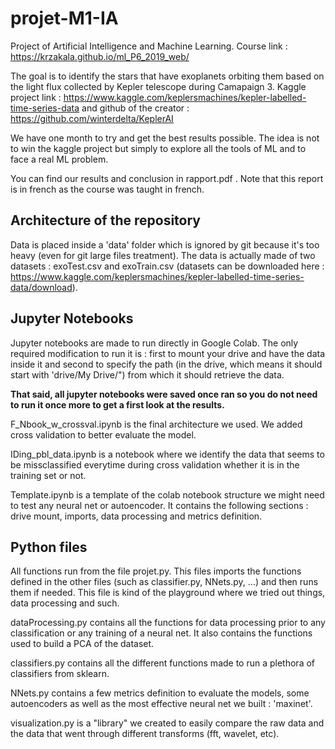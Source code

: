 # projet-M1-IA

Project of Artificial Intelligence and Machine Learning. Course link : https://krzakala.github.io/ml_P6_2019_web/

The goal is to identify the stars that have exoplanets orbiting them based on the light flux collected by Kepler telescope during Camapaign 3. Kaggle project link : https://www.kaggle.com/keplersmachines/kepler-labelled-time-series-data and github of the creator : https://github.com/winterdelta/KeplerAI

We have one month to try and get the best results possible. The idea is not to win the kaggle project but simply to explore all the tools of ML and to face a real ML problem.

You can find our results and conclusion in rapport.pdf . Note that this report is in french as the course was taught in french.

## Architecture of the repository

Data is placed inside a 'data' folder which is ignored by git because it's too heavy (even for git large files treatment). The data is actually made of two datasets : exoTest.csv and exoTrain.csv (datasets can be downloaded here : https://www.kaggle.com/keplersmachines/kepler-labelled-time-series-data/download).

## Jupyter Notebooks

Jupyter notebooks are made to run directly in Google Colab. The only required modification to run it is : first to mount your drive and have the data inside it and second to specify the path (in the drive, which means it should start with 'drive/My Drive/") from which it should retrieve the data.

**That said, all jupyter notebooks were saved once ran so you do not need to run it once more to get a first look at the results.**

F_Nbook_w_crossval.ipynb is the final architecture we used. We added cross validation to better evaluate the model.

IDing_pbl_data.ipynb is a notebook where we identify the data that seems to be missclassified everytime during cross validation whether it is in the training set or not.

Template.ipynb is a template of the colab notebook structure we might need to test any neural net or autoencoder. It contains the following sections : drive mount, imports, data processing and metrics definition.

## Python files

All functions run from the file projet.py. This files imports the functions defined in the other files (such as classifier.py, NNets.py, ...) and then runs them if needed. This file is kind of the playground where we tried out things, data processing and such. 

dataProcessing.py contains all the functions for data processing prior to any classification or any training of a neural net. It also contains the functions used to build a PCA of the dataset.

classifiers.py contains all the different functions made to run a plethora of classifiers from sklearn.

NNets.py contains a few metrics definition to evaluate the models, some autoencoders as well as the most effective neural net we built : 'maxinet'.

visualization.py is a "library" we created to easily compare the raw data and the data that went through different transforms (fft, wavelet, etc).

